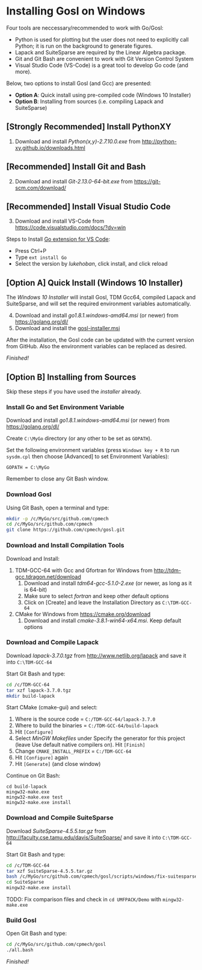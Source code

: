 # Installing Gosl on Windows

Four tools are neccessary/recommended to work with Go/Gosl:
* Python is used for plotting but the user does not need to explicitly call Python; it
  is run on the background to generate figures.
* Lapack and SuiteSparse are required by the Linear Algebra package.
* Git and Git Bash are convenient to work with Git Version Control System
* Visual Studio Code (VS-Code) is a great tool to develop Go code (and more).

Below, two options to install Gosl (and Gcc) are presented:
* __Option A__: Quick install using pre-compiled code (Windows 10 Installer)
* __Option B__: Installing from sources (i.e. compiling Lapack and SuiteSparse)

## [Strongly Recommended] Install PythonXY

1. Download and install *Python(x,y)-2.7.10.0.exe* from http://python-xy.github.io/downloads.html

## [Recommended] Install Git and Bash

2. Download and install *Git-2.13.0-64-bit.exe* from https://git-scm.com/download/

## [Recommended] Install Visual Studio Code

3. Download and install VS-Code from https://code.visualstudio.com/docs/?dv=win

Steps to Install [Go extension for VS Code](https://marketplace.visualstudio.com/items?itemName=lukehoban.Go):
* Press Ctrl+P
* Type `ext install Go`
* Select the version by *lukehoban*, click install, and click reload

## [Option A] Quick Install (Windows 10 Installer)

The _Windows 10 Installer_ will install Gosl, TDM Gcc64, compiled Lapack and SuiteSparse,
and will set the required environment variables automatically.

4. Download and install *go1.8.1.windows-amd64.msi* (or newer) from https://golang.org/dl/
5. Download and install the [gosl-installer.msi](https://sourceforge.net/projects/gosl-installer/files/gosl-installer.msi/download)

After the installation, the Gosl code can be updated with the current version from GitHub.
Also the environment variables can be replaced as desired.

*Finished!*



## [Option B] Installing from Sources

Skip these steps if you have used the _installer_ already.

### Install Go and Set Environment Variable

Download and install *go1.8.1.windows-amd64.msi* (or newer) from https://golang.org/dl/

Create `C:\MyGo` directory (or any other to be set as `GOPATH`).

Set the following environment variables (press `Windows key + R` to run `sysdm.cpl` then choose
[Advanced] to set Environment Variables):

```
GOPATH = C:\MyGo
```

Remember to close any Git Bash window.

### Download Gosl

Using Git Bash, open a terminal and type:
```bash
mkdir -p /c/MyGo/src/github.com/cpmech
cd /c/MyGo/src/github.com/cpmech
git clone https://github.com/cpmech/gosl.git
```

### Download and Install Compilation Tools

Download and Install:
1. TDM-GCC-64 with Gcc and Gfortran for Windows from http://tdm-gcc.tdragon.net/download
   1. Download and install *tdm64-gcc-5.1.0-2.exe* (or newer, as long as it is 64-bit)
   2. Make sure to select *fortran* and keep other default options
   3. Click on [Create] and leave the Installation Directory as `C:\TDM-GCC-64`
2. CMake for Windows from https://cmake.org/download
   1. Download and install *cmake-3.8.1-win64-x64.msi*. Keep default options

### Download and Compile Lapack

Download *lapack-3.7.0.tgz* from http://www.netlib.org/lapack and save it into `C:\TDM-GCC-64`

Start Git Bash and type:
```bash
cd /c/TDM-GCC-64
tar xzf lapack-3.7.0.tgz
mkdir build-lapack
```

Start CMake (cmake-gui) and select:

1. Where is the source code = `C:/TDM-GCC-64/lapack-3.7.0`
2. Where to build the binaries = `C:/TDM-GCC-64/build-lapack`
3. Hit `[Configure]`
4. Select *MinGW Makefiles* under Specify the generator for this project (leave Use default native compilers on). Hit `[Finish]`
5. Change `CMAKE_INSTALL_PREFIX` = `C:/TDM-GCC-64`
6. Hit `[Configure]` again
7. Hit `[Generate]` (and close window)

Continue on Git Bash:

```
cd build-lapack
mingw32-make.exe
mingw32-make.exe test
mingw32-make.exe install
```

### Download and Compile SuiteSparse

Download *SuiteSparse-4.5.5.tar.gz* from http://faculty.cse.tamu.edu/davis/SuiteSparse/ and save it into `C:\TDM-GCC-64`

Start Git Bash and type:
```bash
cd /c/TDM-GCC-64
tar xzf SuiteSparse-4.5.5.tar.gz
bash /c/MyGo/src/github.com/cpmech/gosl/scripts/windows/fix-suitesparse/replace-files.bash
cd SuiteSparse
mingw32-make.exe install
```

TODO: Fix comparison files and check in `cd UMFPACK/Demo` with `mingw32-make.exe`

### Build Gosl

Open Git Bash and type:
```bash
cd /c/MyGo/src/github.com/cpmech/gosl
./all.bash
```

*Finished!*
